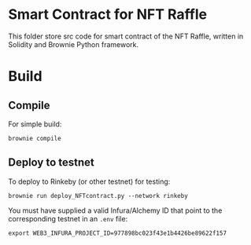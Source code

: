 # Smart Contract for NFT Raffle
This folder store src code for smart contract of the NFT Raffle, written in Solidity and Brownie Python framework.

# Build
## Compile
For simple build:

```
brownie compile
```

## Deploy to testnet
To deploy to Rinkeby (or other testnet) for testing:
```
brownie run deploy_NFTcontract.py --network rinkeby
```

You must have supplied a valid Infura/Alchemy ID that point to the corresponding testnet in an ```.env``` file:

```
export WEB3_INFURA_PROJECT_ID=977898bc023f43e1b4426be89622f157
```